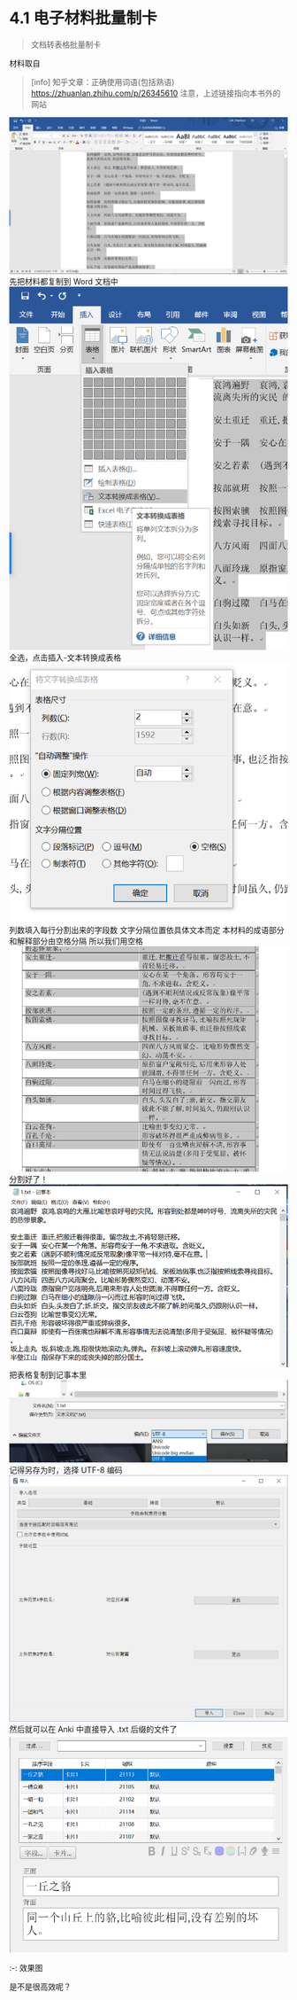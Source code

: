 # 4.1 电子材料批量制卡
> 文档转表格批量制卡

材料取自
>[info] 知乎文章：正确使用词语\(包括熟语\)
> https://zhuanlan.zhihu.com/p/26345610
> 注意，上述链接指向本书外的网站

![](../.gitbook/assets/9.22.8.19.PNG)
先把材料都复制到 Word 文档中
![](../.gitbook/assets/9.28.8.20.PNG)
全选，点击插入-文本转换成表格
![](../.gitbook/assets/2.PNG)
列数填入每行分割出来的字段数
文字分隔位置依具体文本而定
本材料的成语部分和解释部分由空格分隔
所以我们用空格
![](../.gitbook/assets/4.PNG)
分割好了！
![](../.gitbook/assets/tim-jie-tu-20180928082716.png)
把表格复制到记事本里
![](../.gitbook/assets/tim-jie-tu-20180928193001.png)
记得另存为时，选择 UTF-8 编码
![](../.gitbook/assets/tim-jie-tu-20180928082826.png)
然后就可以在 Anki 中直接导入 .txt 后缀的文件了
![](../.gitbook/assets/tim-jie-tu-20180928082909.png)

:-: 效果图

是不是很高效呢？
